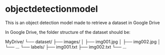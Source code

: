# objectdetectionmodel

This is an object detection model made to retrieve a dataset in Google Drive

In Google Drive, the folder structure of the dataset should be:

MyDrive/
└── dataset/
    ├── images/
    │   ├── img001.jpg
    │   ├── img002.jpg
    │   └── ...
    └── labels/
        ├── img001.txt
        ├── img002.txt
        └── ...

